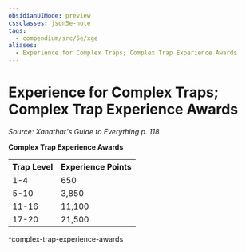 ```yaml
---
obsidianUIMode: preview
cssclasses: json5e-note
tags:
  - compendium/src/5e/xge
aliases:
  - Experience for Complex Traps; Complex Trap Experience Awards
---
```

# Experience for Complex Traps; Complex Trap Experience Awards
*Source: Xanathar's Guide to Everything p. 118* 

**Complex Trap Experience Awards**

| Trap Level | Experience Points |
|------------|-------------------|
| 1-4 | 650 |
| 5-10 | 3,850 |
| 11-16 | 11,100 |
| 17-20 | 21,500 |
^complex-trap-experience-awards
